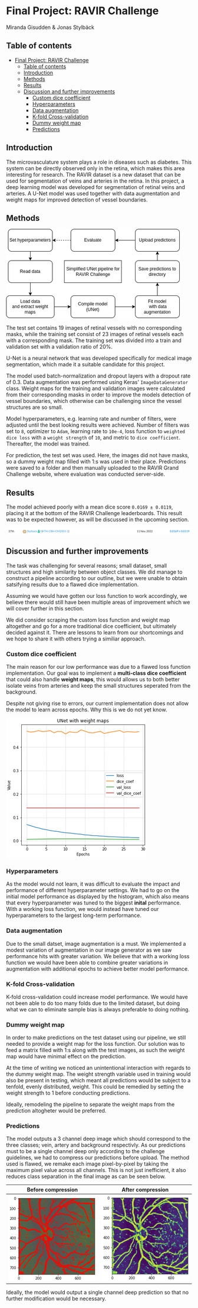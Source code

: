 # Final Project: RAVIR Challenge

Miranda Gisudden & Jonas Stylbäck

## Table of contents

- [Final Project: RAVIR Challenge](#final-project-ravir-challenge)
  - [Table of contents](#table-of-contents)
  - [Introduction](#introduction)
  - [Methods](#methods)
  - [Results](#results)
  - [Discussion and further improvements](#discussion-and-further-improvements)
    - [Custom dice coefficient](#custom-dice-coefficient)
    - [Hyperparameters](#hyperparameters)
    - [Data augmentation](#data-augmentation)
    - [K-fold Cross-validation](#k-fold-cross-validation)
    - [Dummy weight map](#dummy-weight-map)
    - [Predictions](#predictions)

## Introduction

The microvasculature system plays a role in diseases such as diabetes. This system can be directly observed only in the retina, which makes this area interesting for research. The RAVIR dataset is a new dataset that can be used for segmentation of veins and arteries in the retina. In this project, a deep learning model was developed for segmentation of retinal veins and arteries. A U-Net model was used together with data augmentation and weight maps for improved detection of vessel boundaries.

## Methods

![pipeline](https://github.com/Stylback/ravir-challenge/blob/main/media/pipeline.png?raw=true)

The test set contains 19 images of retinal vessels with no corresponding masks, while the training set consist of 23 images of retinal vessels each with a corresponding mask. The training set was divided into a train and validation set with a validation ratio of 20%.

U-Net is a neural network that was developed specifically for medical image segmentation, which made it a suitable candidate for this project.

The model used batch-normalization and dropout layers with a dropout rate of 0.3. Data augmentation was performed using Keras' `ImageDataGenerator` class. Weight maps for the training and validation images were calculated from their corresponding masks in order to improve the models detection of vessel boundaries, which otherwise can be challenging since the vessel structures are so small.

Model hyperparameters, e.g. learning rate and number of filters, were adjusted until the best looking results were achieved. Number of filters was set to `8`, optimizer to `Adam`, learning rate to `10e-4`, loss function to `weighted dice loss` with a `weight strength` of `10`, and metric to `dice coefficient`. Thereafter, the model was trained.

For prediction, the test set was used. Here, the images did not have masks, so a dummy weight map filled with 1:s was used in their place. Predictions were saved to a folder and then manually uploaded to the RAVIR Grand Challenge website, where evaluation was conducted server-side.

## Results

The model achieved poorly with a mean dice score `0.0169 ± 0.0119`, placing it at the bottom of the RAVIR Challenge leaderboards. This result was to be expected however, as will be discussed in the upcoming section.

![leaderboard](https://github.com/Stylback/ravir-challenge/blob/main/media/leaderboard.png?raw=true)

## Discussion and further improvements

The task was challenging for several reasons; small dataset, small structures and high similarity between object classes. We did manage to construct a pipeline according to our outline, but we were unable to obtain satsifying results due to a flawed dice implementation.

Assuming we would have gotten our loss function to work accordingly, we believe there would still have been multiple areas of improvement which we will cover further in this section.

We did consider scraping the custom loss function and weight map altogether and go for a more traditional dice coefficient, but ultimately decided against it. There are lessons to learn from our shortcomings and we hope to share it with others trying a similiar approach.

### Custom dice coefficient

The main reason for our low performance was due to a flawed loss function implementation. Our goal was to implement a **multi-class dice coefficient** that could also handle **weight maps**, this would allows us to both better isolate veins from arteries and keep the small structures seperated from the background.

Despite not giving rise to errors, our current implementation does not allow the model to learn across epochs. Why this is we do not yet know.

![histogram](https://github.com/Stylback/ravir-challenge/blob/main/media/histogram.png?raw=true)

### Hyperparameters

As the model would not learn, it was difficult to evaluate the impact and performance of different hyperparameter settings. We had to go on the initial model performance as displayed by the histogram, which also means that every hyperparameter was tuned to the biggest **inital** performance. With a working loss function, we would instead have tuned our hyperparameters to the largest long-term performance.

### Data augmentation

Due to the small datset, image augmentation is a must. We implemented a modest variation of augmentation in our image generator as we saw performance hits with greater variation. We believe that with a working loss function we would have been able to combine greater variations in augmentation with additional epochs to achieve better model performance.

### K-fold Cross-validation

K-fold cross-validation could increase model performance. We would have not been able to do too many folds due to the limited dataset, but doing what we can to eliminate sample bias is always preferable to doing nothing.

### Dummy weight map

In order to make predictions on the test dataset using our pipeline, we still needed to provide a weight map for the loss function. Our solution was to feed a matrix filled with 1:s along with the test images, as such the weight map would have minimal effect on the prediction.

At the time of writing we noticed an unintentional interaction with regards to the dummy weight map. The weight strength variable used in training would also be present in testing, which meant all predictions would be subject to a tenfold, evenly distributed, weight. This could be remedied by setting the weight strength to 1 before conducting predictions.

Ideally, remodeling the pipeline to separate the weight maps from the prediction altogheter would be preferred.

### Predictions

The model outputs a 3 channel deep image which should correspond to the three classes; vein, artery and background respectivly. As our predictions must to be a single channel deep only according to the challenge guidelines, we had to compress our predictions before upload. The method used is flawed, we remake each image pixel-by-pixel by taking the maximum pixel value across all channels. This is not just inefficient, it also reduces class separation in the final image as can be seen below.

| Before compression | After compression |
| --- | --- | 
| ![before compression](https://github.com/Stylback/ravir-challenge/blob/main/media/before_comp.png?raw=true) | ![after compression](https://github.com/Stylback/ravir-challenge/blob/main/media/after_comp.png?raw=true) |

Ideally, the model would output a single channel deep prediction so that no further modification would be necessary.
